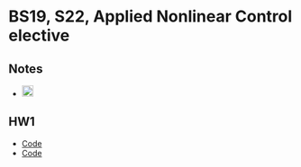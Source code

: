 # BS19, S22, Applied Nonlinear Control elective

## Notes
* <a href="https://www.mathcha.io/editor/pgvxnsKESNpIQ3h5drWMnSJ1vXdvtYvo8ZVfm1rw9q"><img src="https://cdn.mathcha.io/resources/logo.png" width="20" title="Mathcha"></a>

## HW1
* [Code](./HWs/HW1.ipynb)
* [Code](./HWs/HW2.ipynb)